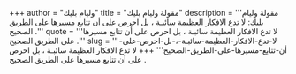 +++
author = "وليام بليك"
title = "مقولة وليام بليك"
description = '''مقولة وليام بليك: لا تدع الافكار العظيمة سائبـة ، بل احرص على أن تتابع مسيرها على الطريق الصحيح .'''
quote = '''لا تدع الافكار العظيمة سائبـة ، بل احرص على أن تتابع مسيرها على الطريق الصحيح .'''
slug = '''لا-تدع-الافكار-العظيمة-سائبـة-،-بل-احرص-على-أن-تتابع-مسيرها-على-الطريق-الصحيح'''
+++
لا تدع الافكار العظيمة سائبـة ، بل احرص على أن تتابع مسيرها على الطريق الصحيح .
